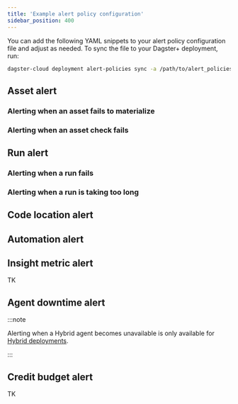 ```yaml
---
title: 'Example alert policy configuration'
sidebar_position: 400
---
```


You can add the following YAML snippets to your alert policy configuration file and adjust as needed. To sync the file to your Dagster+ deployment, run:

```bash
dagster-cloud deployment alert-policies sync -a /path/to/alert_policies.yaml
```

## Asset alert

### Alerting when an asset fails to materialize

<Tabs groupId="notification_service">
  <TabItem value='email' label='Email'>
    <CodeExample path="docs_beta_snippets/docs_beta_snippets/dagster-plus/deployment/alerts/schedule-sensor-failure-email.yaml" language="yaml" />
  </TabItem>
  <TabItem value='microsoft_teams' label='Microsoft Teams'>
    <CodeExample path="docs_beta_snippets/docs_beta_snippets/dagster-plus/deployment/alerts/schedule-sensor-failure-microsoft_teams.yaml" language="yaml" />
  </TabItem>
  <TabItem value='pagerduty' label='PagerDuty'>
    <CodeExample path="docs_beta_snippets/docs_beta_snippets/dagster-plus/deployment/alerts/schedule-sensor-failure-pagerduty.yaml" language="yaml" />
  </TabItem>
  <TabItem value='slack' label='Slack'>
    <CodeExample path="docs_beta_snippets/docs_beta_snippets/dagster-plus/deployment/alerts/schedule-sensor-failure-slack.yaml" language="yaml" />
  </TabItem>
</Tabs>

### Alerting when an asset check fails

<Tabs groupId="notification_service">
  <TabItem value='email' label='Email'>
    <CodeExample path="docs_beta_snippets/docs_beta_snippets/dagster-plus/deployment/alerts/asset-check-failed-email.yaml" language="yaml" />
  </TabItem>
  <TabItem value='microsoft_teams' label='Microsoft Teams'>
    <CodeExample path="docs_beta_snippets/docs_beta_snippets/dagster-plus/deployment/alerts/asset-check-failed-microsoft_teams.yaml" language="yaml" />
  </TabItem>
  <TabItem value='pagerduty' label='PagerDuty'>
    <CodeExample path="docs_beta_snippets/docs_beta_snippets/dagster-plus/deployment/alerts/asset-check-failed-pagerduty.yaml" language="yaml" />
  </TabItem>
  <TabItem value='slack' label='Slack'>
    <CodeExample path="docs_beta_snippets/docs_beta_snippets/dagster-plus/deployment/alerts/asset-check-failed-slack.yaml" language="yaml" />
  </TabItem>
</Tabs>

## Run alert

### Alerting when a run fails

<Tabs groupId="notification_service">
  <TabItem value='email' label='Email'>
    <CodeExample path="docs_beta_snippets/docs_beta_snippets/dagster-plus/deployment/alerts/schedule-sensor-failure-email.yaml" language="yaml" />
  </TabItem>
  <TabItem value='microsoft_teams' label='Microsoft Teams'>
    <CodeExample path="docs_beta_snippets/docs_beta_snippets/dagster-plus/deployment/alerts/schedule-sensor-failure-microsoft_teams.yaml" language="yaml" />
  </TabItem>
  <TabItem value='pagerduty' label='PagerDuty'>
    <CodeExample path="docs_beta_snippets/docs_beta_snippets/dagster-plus/deployment/alerts/schedule-sensor-failure-pagerduty.yaml" language="yaml" />
  </TabItem>
  <TabItem value='slack' label='Slack'>
    <CodeExample path="docs_beta_snippets/docs_beta_snippets/dagster-plus/deployment/alerts/schedule-sensor-failure-slack.yaml" language="yaml" />
  </TabItem>
</Tabs>

### Alerting when a run is taking too long

<Tabs groupId="notification_service">
  <TabItem value='email' label='Email'>
    <CodeExample path="docs_beta_snippets/docs_beta_snippets/dagster-plus/deployment/alerts/job-running-over-one-hour-email.yaml" language="yaml" />
  </TabItem>
  <TabItem value='microsoft_teams' label='Microsoft Teams'>
    <CodeExample path="docs_beta_snippets/docs_beta_snippets/dagster-plus/deployment/alerts/job-running-over-one-hour-microsoft_teams.yaml" language="yaml" />
  </TabItem>
  <TabItem value='pagerduty' label='PagerDuty'>
    <CodeExample path="docs_beta_snippets/docs_beta_snippets/dagster-plus/deployment/alerts/job-running-over-one-hour-pagerduty.yaml" language="yaml" />
  </TabItem>
  <TabItem value='slack' label='Slack'>
    <CodeExample path="docs_beta_snippets/docs_beta_snippets/dagster-plus/deployment/alerts/job-running-over-one-hour-slack.yaml" language="yaml" />
  </TabItem>
</Tabs>

## Code location alert

<Tabs groupId="notification_service">
  <TabItem value='email' label='Email'>
    <CodeExample path="docs_beta_snippets/docs_beta_snippets/dagster-plus/deployment/alerts/code-location-error-email.yaml" language="yaml" />
  </TabItem>
  <TabItem value='microsoft_teams' label='Microsoft Teams'>
    <CodeExample path="docs_beta_snippets/docs_beta_snippets/dagster-plus/deployment/alerts/code-location-error-microsoft_teams.yaml" language="yaml" />
  </TabItem>
  <TabItem value='pagerduty' label='PagerDuty'>
    <CodeExample path="docs_beta_snippets/docs_beta_snippets/dagster-plus/deployment/alerts/code-location-error-pagerduty.yaml" language="yaml" />
  </TabItem>
  <TabItem value='slack' label='Slack'>
    <CodeExample path="docs_beta_snippets/docs_beta_snippets/dagster-plus/deployment/alerts/code-location-error-slack.yaml" language="yaml" />
  </TabItem>
</Tabs>

## Automation alert

<Tabs groupId="notification_service">
  <TabItem value='email' label='Email'>
    <CodeExample path="docs_beta_snippets/docs_beta_snippets/dagster-plus/deployment/alerts/schedule-sensor-failure-email.yaml" language="yaml" />
  </TabItem>
  <TabItem value='microsoft_teams' label='Microsoft Teams'>
    <CodeExample path="docs_beta_snippets/docs_beta_snippets/dagster-plus/deployment/alerts/schedule-sensor-failure-microsoft_teams.yaml" language="yaml" />
  </TabItem>
  <TabItem value='pagerduty' label='PagerDuty'>
    <CodeExample path="docs_beta_snippets/docs_beta_snippets/dagster-plus/deployment/alerts/schedule-sensor-failure-pagerduty.yaml" language="yaml" />
  </TabItem>
  <TabItem value='slack' label='Slack'>
    <CodeExample path="docs_beta_snippets/docs_beta_snippets/dagster-plus/deployment/alerts/schedule-sensor-failure-slack.yaml" language="yaml" />
  </TabItem>
</Tabs>

## Insight metric alert

TK

## Agent downtime alert

:::note

Alerting when a Hybrid agent becomes unavailable is only available for [Hybrid deployments](/dagster-plus/deployment/deployment-types/hybrid/).

:::

<Tabs groupId="notification_service">
  <TabItem value='email' label='Email'>
    <CodeExample path="docs_beta_snippets/docs_beta_snippets/dagster-plus/deployment/alerts/code-location-error-email.yaml" language="yaml" />
  </TabItem>
  <TabItem value='microsoft_teams' label='Microsoft Teams'>
    <CodeExample path="docs_beta_snippets/docs_beta_snippets/dagster-plus/deployment/alerts/code-location-error-microsoft_teams.yaml" language="yaml" />
  </TabItem>
  <TabItem value='pagerduty' label='PagerDuty'>
    <CodeExample path="docs_beta_snippets/docs_beta_snippets/dagster-plus/deployment/alerts/code-location-error-pagerduty.yaml" language="yaml" />
  </TabItem>
  <TabItem value='slack' label='Slack'>
    <CodeExample path="docs_beta_snippets/docs_beta_snippets/dagster-plus/deployment/alerts/code-location-error-slack.yaml" language="yaml" />
  </TabItem>
</Tabs>

## Credit budget alert

TK
